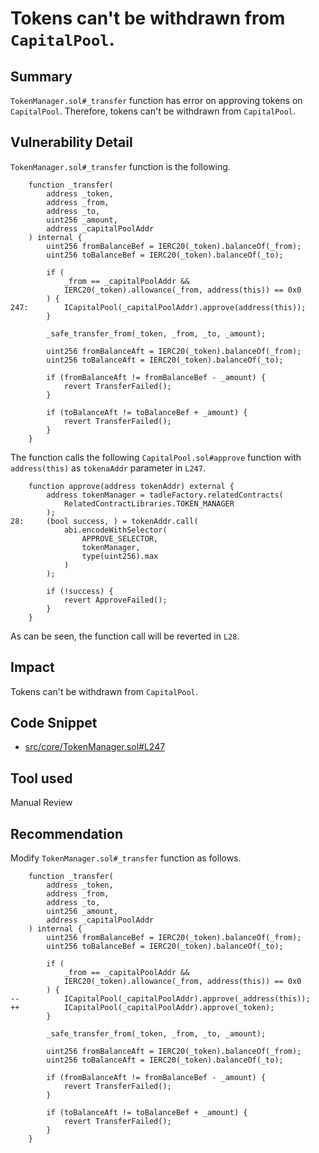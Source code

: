 # Tokens can't be withdrawn from `CapitalPool`.
## Summary
`TokenManager.sol#_transfer` function has error on approving tokens on `CapitalPool`.
Therefore, tokens can't be withdrawn from `CapitalPool`.

## Vulnerability Detail
`TokenManager.sol#_transfer` function is the following.
```solidity
    function _transfer(
        address _token,
        address _from,
        address _to,
        uint256 _amount,
        address _capitalPoolAddr
    ) internal {
        uint256 fromBalanceBef = IERC20(_token).balanceOf(_from);
        uint256 toBalanceBef = IERC20(_token).balanceOf(_to);

        if (
            _from == _capitalPoolAddr &&
            IERC20(_token).allowance(_from, address(this)) == 0x0
        ) {
247:        ICapitalPool(_capitalPoolAddr).approve(address(this));
        }

        _safe_transfer_from(_token, _from, _to, _amount);

        uint256 fromBalanceAft = IERC20(_token).balanceOf(_from);
        uint256 toBalanceAft = IERC20(_token).balanceOf(_to);

        if (fromBalanceAft != fromBalanceBef - _amount) {
            revert TransferFailed();
        }

        if (toBalanceAft != toBalanceBef + _amount) {
            revert TransferFailed();
        }
    }
```
The function calls the following `CapitalPool.sol#approve` function with `address(this)` as `tokenaAddr` parameter in `L247`.
```solidity
    function approve(address tokenAddr) external {
        address tokenManager = tadleFactory.relatedContracts(
            RelatedContractLibraries.TOKEN_MANAGER
        );
28:     (bool success, ) = tokenAddr.call(
            abi.encodeWithSelector(
                APPROVE_SELECTOR,
                tokenManager,
                type(uint256).max
            )
        );

        if (!success) {
            revert ApproveFailed();
        }
    }
```
As can be seen, the function call will be reverted in `L28`.

## Impact
Tokens can't be withdrawn from `CapitalPool`.

## Code Snippet
- [src/core/TokenManager.sol#L247](https://github.com/Cyfrin/2024-08-tadle/tree/main/src/core/TokenManager.sol#L247)

## Tool used
Manual Review

## Recommendation
Modify `TokenManager.sol#_transfer` function as follows.
```solidity
    function _transfer(
        address _token,
        address _from,
        address _to,
        uint256 _amount,
        address _capitalPoolAddr
    ) internal {
        uint256 fromBalanceBef = IERC20(_token).balanceOf(_from);
        uint256 toBalanceBef = IERC20(_token).balanceOf(_to);

        if (
            _from == _capitalPoolAddr &&
            IERC20(_token).allowance(_from, address(this)) == 0x0
        ) {
--          ICapitalPool(_capitalPoolAddr).approve(_address(this));
++          ICapitalPool(_capitalPoolAddr).approve(_token);
        }

        _safe_transfer_from(_token, _from, _to, _amount);

        uint256 fromBalanceAft = IERC20(_token).balanceOf(_from);
        uint256 toBalanceAft = IERC20(_token).balanceOf(_to);

        if (fromBalanceAft != fromBalanceBef - _amount) {
            revert TransferFailed();
        }

        if (toBalanceAft != toBalanceBef + _amount) {
            revert TransferFailed();
        }
    }
```